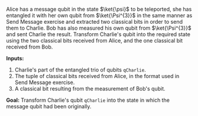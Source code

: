 Alice has a message qubit in the state $\ket{\psi}$ to be teleported, she has entangled it with her own qubit from $\ket{\Psi^{3}}$ in the same manner as Send Message exercise and extracted two classical bits in order to send them to Charlie. Bob has also measured his own qubit from $\ket{\Psi^{3}}$ and sent Charlie the result. Transform Charlie's qubit into the required state using the two classical bits received from Alice, and the one classical bit received from Bob.

**Inputs:** 
1. Charlie's part of the entangled trio of qubits `qCharlie`.
2. The tuple of classical bits received from Alice, in the format used in Send Message exercise.
3. A classical bit resulting from the measurement of Bob's qubit.

**Goal:** 
Transform Charlie's qubit `qCharlie` into the state in which the message qubit had been originally.